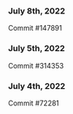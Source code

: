 ### July 8th, 2022

Commit #147891

### July 5th, 2022

Commit #314353


### July 4th, 2022

Commit #72281
